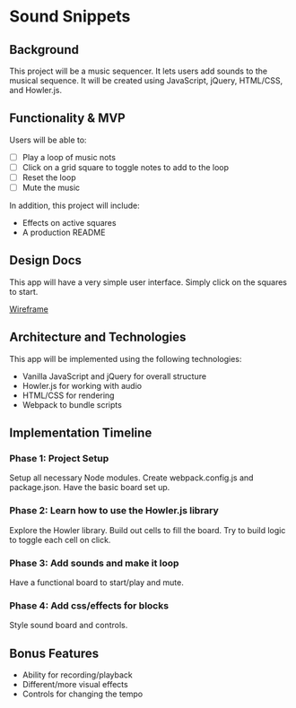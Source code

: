 # Sound Snippets

## Background

This project will be a music sequencer. It lets users add sounds to the musical sequence. It will be created using JavaScript, jQuery, HTML/CSS, and Howler.js.

## Functionality & MVP

Users will be able to:

- [ ] Play a loop of music nots
- [ ] Click on a grid square to toggle notes to add to the loop
- [ ] Reset the loop
- [ ] Mute the music

In addition, this project will include:
- Effects on active squares
- A production README

## Design Docs

This app will have a very simple user interface. Simply click on the squares to start.

[Wireframe][wireframe]

[wireframe]: ./main.png

## Architecture and Technologies

This app will be implemented using the following technologies:

* Vanilla JavaScript and jQuery for overall structure
* Howler.js for working with audio
* HTML/CSS for rendering
* Webpack to bundle scripts

## Implementation Timeline

### Phase 1: Project Setup

Setup all necessary Node modules. Create webpack.config.js and package.json. Have the basic board set up.

### Phase 2: Learn how to use the Howler.js library

Explore the Howler library. Build out cells to fill the board. Try to build logic to toggle each cell on click.

### Phase 3: Add sounds and make it loop

Have a functional board to start/play and mute.

### Phase 4: Add css/effects for blocks

Style sound board and controls.

## Bonus Features

- Ability for recording/playback
- Different/more visual effects
- Controls for changing the tempo
